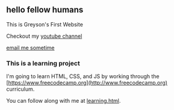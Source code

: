 ## hello fellow humans

This is Greyson's First Website

Checkout my [youtube channel](https://www.youtube.com/channel/UC834hsJEf0h6trX93Za5UTA/featured?flow=grid)

[email me sometime](mailto:greyson.t.danner@gmail.com?subject=Saw%20you%20on%20Github)

### This is a learning project

I'm going to learn HTML, CSS, and JS by working through the [https://www.freecodecamp.org](http://www.freecodecamp.org) curriculum.


You can follow along with me at [learning.html](https://greysonthegamer.github.io/index.html).
